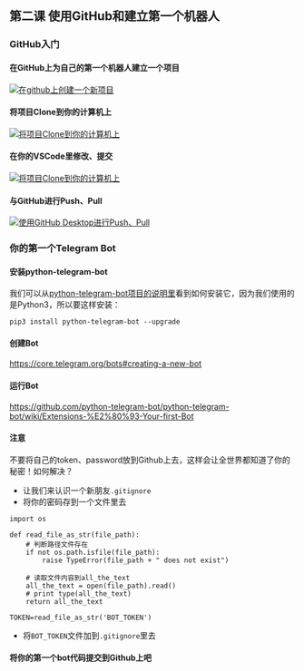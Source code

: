 ## 第二课 使用GitHub和建立第一个机器人

### GitHub入门

#### 在GitHub上为自己的第一个机器人建立一个项目

[![在github上创建一个新项目](https://img.youtube.com/vi/SYY7266Twoo/0.jpg)](https://www.youtube.com/watch?v=SYY7266Twoo)

#### 将项目Clone到你的计算机上

[![将项目Clone到你的计算机上](https://img.youtube.com/vi/lTR81O5r6os/0.jpg)](https://www.youtube.com/watch?v=lTR81O5r6os)

#### 在你的VSCode里修改、提交

[![将项目Clone到你的计算机上](https://img.youtube.com/vi/UdbWx00EhWg/0.jpg)](https://www.youtube.com/watch?v=UdbWx00EhWg)

#### 与GitHub进行Push、Pull

[![使用GitHub Desktop进行Push、Pull](https://img.youtube.com/vi/GHJ2iUD8Kvw/0.jpg)](https://www.youtube.com/watch?v=GHJ2iUD8Kvw)

### 你的第一个Telegram Bot

#### 安装python-telegram-bot

我们可以从[python-telegram-bot项目的说明里](https://github.com/python-telegram-bot/python-telegram-bot#introduction)看到如何安装它，因为我们使用的是Python3，所以要这样安装：

```
pip3 install python-telegram-bot --upgrade
```

#### 创建Bot

https://core.telegram.org/bots#creating-a-new-bot

#### 运行Bot

https://github.com/python-telegram-bot/python-telegram-bot/wiki/Extensions-%E2%80%93-Your-first-Bot

#### 注意

不要将自己的token、password放到Github上去，这样会让全世界都知道了你的秘密！如何解决？

* 让我们来认识一个新朋友`.gitignore`
* 将你的密码存到一个文件里去

```
import os

def read_file_as_str(file_path):
    # 判断路径文件存在
    if not os.path.isfile(file_path):
        raise TypeError(file_path + " does not exist")

    # 读取文件内容到all_the_text
    all_the_text = open(file_path).read()
    # print type(all_the_text)
    return all_the_text

TOKEN=read_file_as_str('BOT_TOKEN')
```
* 将`BOT_TOKEN`文件加到`.gitignore`里去

#### 将你的第一个bot代码提交到Github上吧
